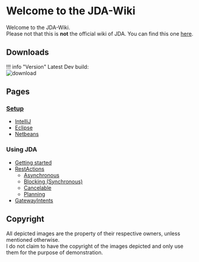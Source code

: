 [wiki]: https://github.com/DV8FromTheWorld/JDA/wiki
[badge]: https://api.bintray.com/packages/dv8fromtheworld/maven/JDA/images/download.svg

# Welcome to the JDA-Wiki
Welcome to the JDA-Wiki.  
Please not that this is **not** the official wiki of JDA. You can find this one [here][wiki].

## Downloads

!!! info "Version"
    Latest Dev build:  
	![download][badge]

## Pages

### [Setup](/setup/index.md)
- [IntelliJ](setup/intellij.md)
- [Eclipse](setup/eclipse.md)
- [Netbeans](setup/netbeans.md)

### Using JDA
- [Getting started](usage/index.md)
- [RestActions](usage/restaction.md)
    - [Asynchronous](usage/restaction.md#asynchronous)
	- [Blocking (Synchronous)](usage/restaction.md#blocking)
	- [Cancelable](usage/restaction.md#cancelable)
	- [Planning](usage/restaction.md#xafter)
- [GatewayIntents](usage/gatewayintents.md)

## Copyright
All depicted images are the property of their respective owners, unless mentioned otherwise.  
I do not claim to have the copyright of the images depicted and only use them for the purpose of demonstration.